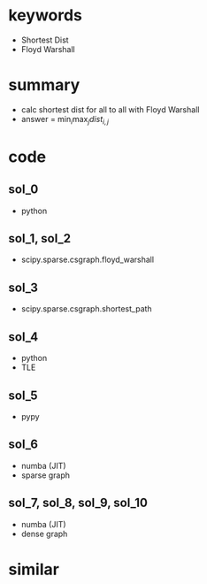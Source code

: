 # 


# keywords 
- Shortest Dist 
- Floyd Warshall 



# summary
- calc shortest dist for all to all with Floyd Warshall
- answer = $\min_i{\max_j{dist_{i, j}}}$



# code 
## sol_0
- python



## sol_1, sol_2
- scipy.sparse.csgraph.floyd_warshall


## sol_3
- scipy.sparse.csgraph.shortest_path


## sol_4
- python
- TLE 


## sol_5
- pypy


## sol_6
- numba (JIT)
- sparse graph


## sol_7, sol_8, sol_9, sol_10
- numba (JIT)
- dense graph


# similar 